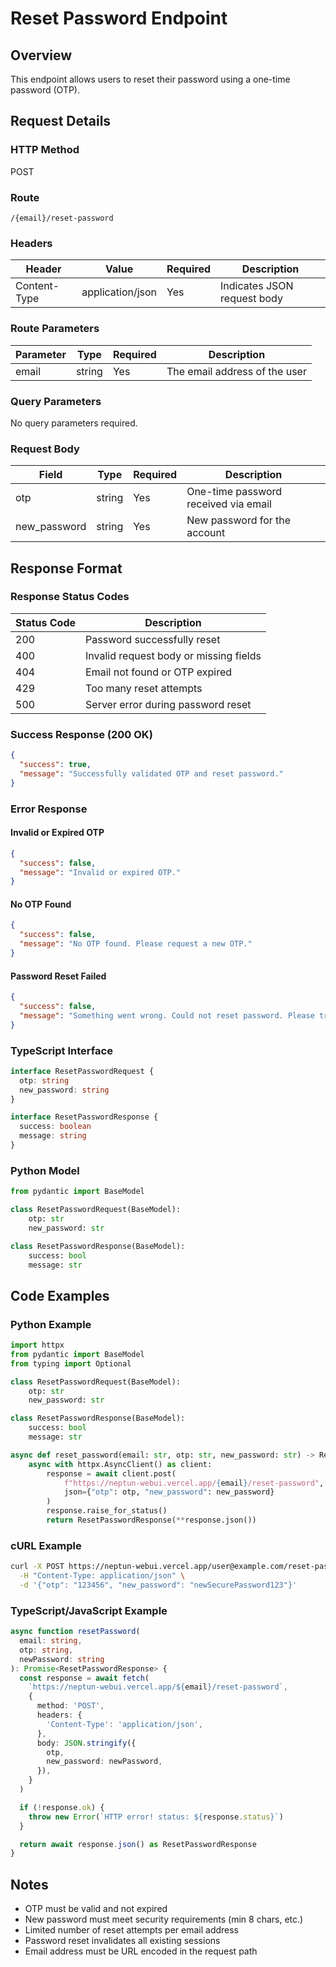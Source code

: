 # Reset Password Endpoint

## Overview

This endpoint allows users to reset their password using a one-time password (OTP).

## Request Details

### HTTP Method

POST

### Route

`/{email}/reset-password`

### Headers

| Header       | Value            | Required | Description                 |
| ------------ | ---------------- | -------- | --------------------------- |
| Content-Type | application/json | Yes      | Indicates JSON request body |

### Route Parameters

| Parameter | Type   | Required | Description                   |
| --------- | ------ | -------- | ----------------------------- |
| email     | string | Yes      | The email address of the user |

### Query Parameters

No query parameters required.

### Request Body

| Field        | Type   | Required | Description                          |
| ------------ | ------ | -------- | ------------------------------------ |
| otp          | string | Yes      | One-time password received via email |
| new_password | string | Yes      | New password for the account         |

## Response Format

### Response Status Codes

| Status Code | Description                            |
| ----------- | -------------------------------------- |
| 200         | Password successfully reset            |
| 400         | Invalid request body or missing fields |
| 404         | Email not found or OTP expired         |
| 429         | Too many reset attempts                |
| 500         | Server error during password reset     |

### Success Response (200 OK)

```json
{
  "success": true,
  "message": "Successfully validated OTP and reset password."
}
```

### Error Response

#### Invalid or Expired OTP

```json
{
  "success": false,
  "message": "Invalid or expired OTP."
}
```

#### No OTP Found

```json
{
  "success": false,
  "message": "No OTP found. Please request a new OTP."
}
```

#### Password Reset Failed

```json
{
  "success": false,
  "message": "Something went wrong. Could not reset password. Please try again."
}
```

### TypeScript Interface

```typescript
interface ResetPasswordRequest {
  otp: string
  new_password: string
}

interface ResetPasswordResponse {
  success: boolean
  message: string
}
```

### Python Model

```python
from pydantic import BaseModel

class ResetPasswordRequest(BaseModel):
    otp: str
    new_password: str

class ResetPasswordResponse(BaseModel):
    success: bool
    message: str
```

## Code Examples

### Python Example

```python
import httpx
from pydantic import BaseModel
from typing import Optional

class ResetPasswordRequest(BaseModel):
    otp: str
    new_password: str

class ResetPasswordResponse(BaseModel):
    success: bool
    message: str

async def reset_password(email: str, otp: str, new_password: str) -> ResetPasswordResponse:
    async with httpx.AsyncClient() as client:
        response = await client.post(
            f"https://neptun-webui.vercel.app/{email}/reset-password",
            json={"otp": otp, "new_password": new_password}
        )
        response.raise_for_status()
        return ResetPasswordResponse(**response.json())
```

### cURL Example

```bash
curl -X POST https://neptun-webui.vercel.app/user@example.com/reset-password \
  -H "Content-Type: application/json" \
  -d '{"otp": "123456", "new_password": "newSecurePassword123"}'
```

### TypeScript/JavaScript Example

```typescript
async function resetPassword(
  email: string,
  otp: string,
  newPassword: string
): Promise<ResetPasswordResponse> {
  const response = await fetch(
    `https://neptun-webui.vercel.app/${email}/reset-password`,
    {
      method: 'POST',
      headers: {
        'Content-Type': 'application/json',
      },
      body: JSON.stringify({
        otp,
        new_password: newPassword,
      }),
    }
  )

  if (!response.ok) {
    throw new Error(`HTTP error! status: ${response.status}`)
  }

  return await response.json() as ResetPasswordResponse
}
```

## Notes

- OTP must be valid and not expired
- New password must meet security requirements (min 8 chars, etc.)
- Limited number of reset attempts per email address
- Password reset invalidates all existing sessions
- Email address must be URL encoded in the request path
